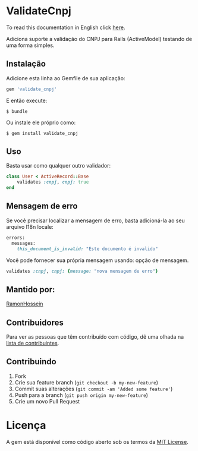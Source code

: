 # ValidateCnpj

To read this documentation in English click [here](https://github.com/RamonHossein/validate_cnpj/blob/master/README.md).

Adiciona suporte a validação do CNPJ para Rails (ActiveModel) testando de uma forma simples.

## Instalação

Adicione esta linha ao Gemfile de sua aplicação:

```ruby
gem 'validate_cnpj'
```

E então execute:

    $ bundle

Ou instale ele próprio como:

    $ gem install validate_cnpj

## Uso

Basta usar como qualquer outro validador:

```ruby
class User < ActiveRecord::Base
    validates :cnpj, cnpj: true
end
```

## Mensagem de erro

Se você precisar localizar a mensagem de erro, basta adicioná-la ao seu arquivo I18n locale:

```ruby
errors:
  messages:
    this_document_is_invalid: "Este documento é invalido"
```

Você pode fornecer sua própria mensagem usando: opção de mensagem.

```ruby
validates :cnpj, cnpj: {message: "nova mensagem de erro"}
```

## Mantido por:
[RamonHossein](https://github.com/RamonHossein)

## Contribuidores

Para ver as pessoas que têm contribuído com código, dê uma olhada na [lista de contribuintes](http://github.com/RamonHossein/validate_cnpj/contributors).

## Contribuindo

1. Fork
2. Crie sua feature branch (`git checkout -b my-new-feature`)
3. Commit suas alterações (`git commit -am 'Added some feature'`)
4. Push para a branch (`git push origin my-new-feature`)
5. Crie um novo Pull Request

# Licença

A gem está disponível como código aberto sob os termos da [MIT License](http://opensource.org/licenses/MIT).
